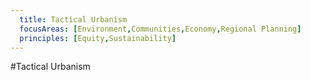 ```yaml
---
  title: Tactical Urbanism 
  focusAreas: [Environment,Communities,Economy,Regional Planning]
  principles: [Equity,Sustainability]
---
```

#Tactical Urbanism
